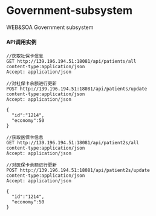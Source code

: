 # Government-subsystem
WEB&amp;SOA Government subsystem


#### API调用实例
```
//获取社保卡信息
GET http://139.196.194.51:18081/api/patients/all
content-type:application/json
Accept: application/json
```

```
//对社保卡余额进行更新
POST http://139.196.194.51:18081/api/patients/update
content-type:application/json
Accept: application/json

{
  "id":"1214",
  "economy":50
}
```

```
//获取医保卡信息
GET http://139.196.194.51:18081/api/patient2s/all
content-type:application/json
Accept: application/json
```

```
//对医保卡余额进行更新
POST http://139.196.194.51:18081/api/patient2s/update
content-type:application/json
Accept: application/json

{
  "id":"1214",
  "economy":50
}
```
